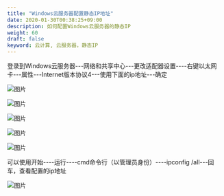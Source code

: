 ```yaml
---
title: "Windows云服务器配置静态IP地址"
date: 2020-01-30T00:38:25+09:00
description: 如何配置Windows云服务器的静态IP
weight: 60
draft: false
keyword: 云计算, 云服务器，静态IP
---
```


登录到Windows云服务器---网络和共享中心---更改适配器设置----右键以太网卡---属性---Internet版本协议4---使用下面的ip地址---确定

![图片](/compute/vm/_images/image-1568884268968.png)

![图片](/compute/vm/_images/image-1568884270100.png)

![图片](/compute/vm/_images/image-1568884271390.png)

![图片](/compute/vm/_images/image-1568884272521.png)

![图片](/compute/vm/_images/image-1568884273655.png)

可以使用开始----运行----cmd命令行（以管理员身份）----ipconfig /all---回车，查看配置的ip地址

![图片](/compute/vm/_images/image-1568884277992.png)